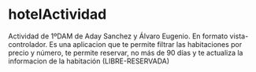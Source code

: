 # hotelActividad
Actividad de 1ºDAM de Aday Sanchez y Álvaro Eugenio. En formato vista-controlador.
Es una aplicacion que te permite filtrar las habitaciones por precio y número, te permite reservar, no más de 90 días y te actualiza la informacion de la habitación (LIBRE-RESERVADA)